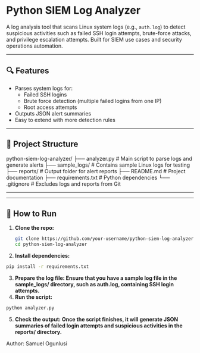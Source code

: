 # Python SIEM Log Analyzer

A log analysis tool that scans Linux system logs (e.g., `auth.log`) to detect suspicious activities such as failed SSH login attempts, brute-force attacks, and privilege escalation attempts. Built for SIEM use cases and security operations automation.

---

## 🔍 Features

- Parses system logs for:
  - Failed SSH logins
  - Brute force detection (multiple failed logins from one IP)
  - Root access attempts
- Outputs JSON alert summaries
- Easy to extend with more detection rules
  
---

## 📁 Project Structure
python-siem-log-analyzer/ ├── analyzer.py # Main script to parse logs and generate alerts ├── sample_logs/ # Contains sample Linux logs for testing ├── reports/ # Output folder for alert reports ├── README.md # Project documentation ├── requirements.txt # Python dependencies └── .gitignore # Excludes logs and reports from Git

---


---

## 🚀 How to Run

1. **Clone the repo:**
   ```bash
   git clone https://github.com/your-username/python-siem-log-analyzer.git
   cd python-siem-log-analyzer
   ````
2. **Install dependencies:**
  ```bash
  pip install -r requirements.txt
   ````
3. **Prepare the log file: Ensure that you have a sample log file in the sample_logs/ directory, such as auth.log, containing SSH login attempts.**
4. **Run the script:**
  ```bash
  python analyzer.py
 ```
5. **Check the output: Once the script finishes, it will generate JSON summaries of failed login attempts and suspicious activities in the reports/ directory.**

Author: Samuel Ogunlusi 

